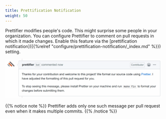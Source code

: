 ```yaml
---
title: Prettification Notification
weight: 50
---
```


Prettifier modifies people's code. This might surprise some people in your
organization. You can configure Prettifier to comment on pull requests in which
it made changes. Enable this feature via the [prettification
notification]({{%relref "configure/prettification-notification/_index.md" %}})
setting.

![screenshot](images/screenshot.gif)

{{% notice note %}} Prettifier adds only one such message per pull request even
when it makes multiple commits. {{% /notice %}}
